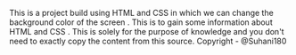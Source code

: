 This is a project build using HTML and CSS in which we can change the background color of the screen .
This is to gain some information about HTML and CSS .
This is solely for the purpose of knowledge and you don't need to exactly copy the content from this source.
Copyright - @Suhani180
